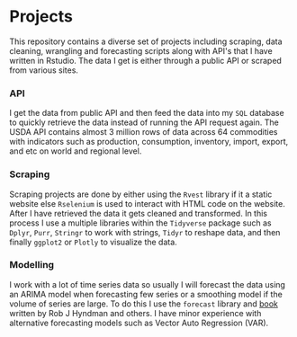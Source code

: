 # Projects
This repository contains a diverse set of projects including scraping, data cleaning, wrangling and forecasting scripts along with API's that I have written in Rstudio. The data I get is either through a public API or scraped from various sites. 

### API
I get the data from public API and then feed the data into my `SQL` database to quickly retrieve the data instead of running the API request again. The USDA API contains almost 3 million rows of data across 64 commodities with indicators such as production, consumption, inventory, import, export, and etc on world and regional level.  

### Scraping
Scraping projects are done by either using the `Rvest` library if it a static website else `Rselenium` is used to interact with HTML code on the website. After I have retrieved the data it gets cleaned and transformed. In this process I use a multiple libraries within the `Tidyverse` package such as `Dplyr`, `Purr`, `Stringr` to work with strings, `Tidyr` to reshape data, and then finally `ggplot2` or `Plotly` to visualize the data.

### Modelling
I work with a lot of time series data so usually I will forecast the data using an ARIMA model when forecasting few series or a smoothing model if the volume of series are large. To do this I use the `forecast` library and [book](https://otexts.com/fpp3/) written by Rob J Hyndman and others. I have minor experience with alternative forecasting models such as Vector Auto Regression (VAR).
